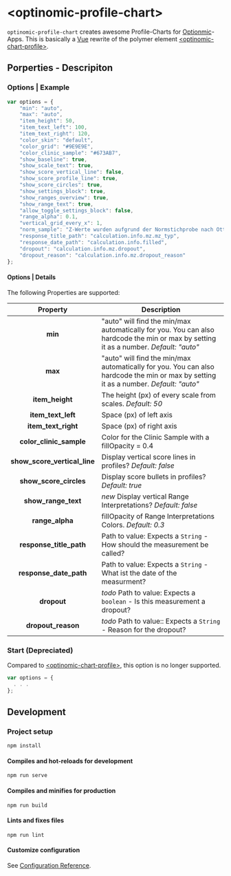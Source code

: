 
# \<optinomic-profile-chart\>

`optinomic-profile-chart` creates awesome Profile-Charts for [Optionmic](https://www.optinomic.com/)-Apps. This is basically a [Vue](https://vuejs.org/) rewrite of the polymer element [\<optinomic-chart-profile\>](https://github.com/Optinomic/optinomic-chart-profile).


## Porperties - Descripiton

### Options | Example

```JAVASCRIPT
var options = {
    "min": "auto",
    "max": "auto",
    "item_height": 50,
    "item_text_left": 100,
    "item_text_right": 120,
    "color_skin": "default",
    "color_grid": "#9E9E9E",
    "color_clinic_sample": "#673AB7",
    "show_baseline": true,
    "show_scale_text": true,
    "show_score_vertical_line": false,
    "show_score_profile_line": true,
    "show_score_circles": true,
    "show_settings_block": true,
    "show_ranges_overview": true,
    "show_range_text": true,
    "allow_toggle_settings_block": false,
    "range_alpha": 0.1,
    "vertical_grid_every_x": 1,
    "norm_sample": "Z-Werte wurden aufgrund der Normstichprobe nach Ottiger (2020) berechnet (N=3500).",
    "response_title_path": "calculation.info.mz.mz_typ",
    "response_date_path": "calculation.info.filled",
    "dropout": "calculation.info.mz.dropout",
    "dropout_reason": "calculation.info.mz.dropout_reason"
};
```
#### Options | Details

The following Properties are supported:

| Property  |  Description  |
|:---:|---|
| __min__ | "auto" will find the min/max automatically for you. You can also hardcode the min or max by setting it as a number. _Default: "auto"_ |
| __max__ | "auto" will find the min/max automatically for you. You can also hardcode the min or max by setting it as a number. _Default: "auto"_ |
| __item_height__ | The height (px) of every scale from scales. _Default: 50_ |
| __item_text_left__ | Space (px) of left axis  |
| __item_text_right__ | Space (px) of right axis  |
| __color_clinic_sample__ | Color for the Clinic Sample with a fillOpacity = 0.4  |
| __show_score_vertical_line__ | Display vertical score lines in profiles? _Default: false_
| __show_score_circles__ | Display score bullets in profiles? _Default: true_
| __show_range_text__ | *new* Display vertical Range Interpretations? _Default: false_
| __range_alpha__ | fillOpacity of Range Interpretations Colors. _Default: 0.3_
| __response_title_path__ | Path to value: Expects a `String` - How should the measurement be called?  |
| __response_date_path__ | Path to value: Expects a `String` - What ist the date of the measurment?  |
| __dropout__ | *todo* Path to value: Expects a `boolean` - Is this measurement a dropout?  |
| __dropout_reason__ | *todo* Path to value:: Expects a `String` - Reason for the dropout?  |



### Start (Depreciated)

Compared to [\<optinomic-chart-profile\>](https://github.com/Optinomic/optinomic-chart-profile), this option is no longer supported.

```JAVASCRIPT
var options = {
  . . .
};
```




## Development


### Project setup
```
npm install
```

#### Compiles and hot-reloads for development
```
npm run serve
```

#### Compiles and minifies for production
```
npm run build
```

#### Lints and fixes files
```
npm run lint
```

#### Customize configuration
See [Configuration Reference](https://cli.vuejs.org/config/).
